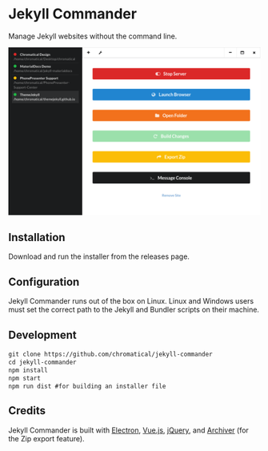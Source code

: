 # Jekyll Commander
Manage Jekyll websites without the command line.

![Jekyll Commander Screenshot](screenshot.png)

## Installation
Download and run the installer from the releases page.

## Configuration
Jekyll Commander runs out of the box on Linux.  Linux and Windows users must set the correct path to the Jekyll and Bundler scripts on their machine.

## Development
```
git clone https://github.com/chromatical/jekyll-commander
cd jekyll-commander
npm install
npm start
npm run dist #for building an installer file
```

## Credits
Jekyll Commander is built with [Electron](http://electron.atom.io/), [Vue.js](https://vuejs.org/), [jQuery](http://jquery.com/), and [Archiver](https://github.com/archiverjs/node-archiver) (for the Zip export feature).
